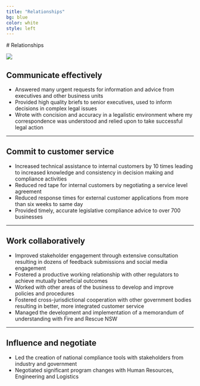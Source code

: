 ```yaml
---
title: "Relationships"
bg: blue
color: white
style: left
---
```


<span class="fa-stack subtlecircle" style="font-size:100px; background:rgba(255,166,0,0.1)">
  <i class="fa fa-circle fa-stack-2x text-white"></i>
  <i class="fa fa-bicycle fa-stack-1x text-orange"></i>
</span>
# Relationships

![](/crazylikea.github.io/images/relationships.png)

## Communicate effectively
- Answered many urgent requests for information and advice from executives and other business units
- Provided high quality briefs to senior executives, used to inform decisions in complex legal issues
- Wrote with concision  and accuracy in a legalistic environment where my correspondence was understood and relied upon to take successful legal action

***

## Commit to customer service
- Increased technical assistance to internal customers by 10 times leading to increased knowledge and consistency in decision making and compliance activities
- Reduced red tape for internal customers by negotiating a service level agreement
- Reduced response times for external customer applications from more than six weeks to same day
- Provided timely, accurate legislative compliance advice to over 700 businesses

***

## Work collaboratively
- Improved stakeholder engagement through extensive consultation resulting in dozens of feedback submissions and social media engagement
- Fostered a productive working relationship with other regulators to achieve mutually beneficial outcomes
- Worked with other areas of the business to develop and improve policies and procedures
- Fostered cross-jurisdictional cooperation with other government bodies resulting in better, more integrated customer service
- Managed the development and implementation of a memorandum of understanding with Fire and Rescue NSW

***

## Influence and negotiate
- Led the creation of national compliance tools with stakeholders from industry and government
- Negotiated significant program changes with Human Resources, Engineering and Logistics
